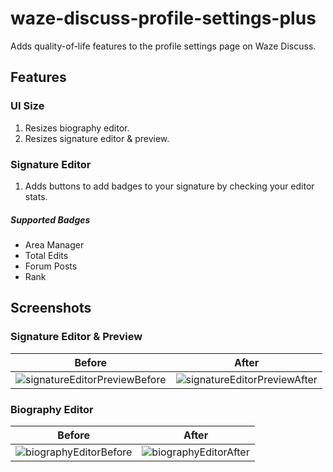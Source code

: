 # waze-discuss-profile-settings-plus
Adds quality-of-life features to the profile settings page on Waze Discuss.

## Features
### UI Size
1. Resizes biography editor.
2. Resizes signature editor & preview.
### Signature Editor
1. Adds buttons to add badges to your signature by checking your editor stats.
##### Supported Badges
- Area Manager
- Total Edits
- Forum Posts
- Rank
## Screenshots
### Signature Editor & Preview
|Before|After|
|------|-----|
|![signatureEditorPreviewBefore](https://github.com/user-attachments/assets/a9040873-3f7b-41bb-87ba-f806415369a7)|![signatureEditorPreviewAfter](https://github.com/user-attachments/assets/87b11010-7742-433c-a0c4-380bc8b77bb2)|
### Biography Editor
|Before|After|
|------|-----|
|![biographyEditorBefore](https://github.com/user-attachments/assets/918d6202-7025-4bc2-bc68-3d31906d13b4)|![biographyEditorAfter](https://github.com/user-attachments/assets/66628bd6-8531-4d98-bba8-78a2bb12afa9)|

